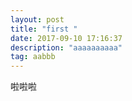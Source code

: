 ```yaml
---
layout: post
title: "first "
date: 2017-09-10 17:16:37
description: "aaaaaaaaaa"
tag: aabbb
---
```


啦啦啦